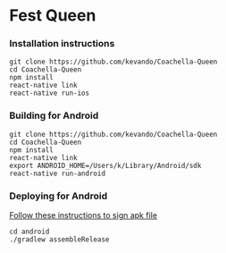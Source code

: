 # Fest Queen

### Installation instructions

```
git clone https://github.com/kevando/Coachella-Queen
cd Coachella-Queen
npm install
react-native link
react-native run-ios
```
### Building for Android

```
git clone https://github.com/kevando/Coachella-Queen
cd Coachella-Queen
npm install
react-native link
export ANDROID_HOME=/Users/k/Library/Android/sdk
react-native run-android
```

### Deploying for Android
[Follow these instructions to sign apk file](https://facebook.github.io/react-native/docs/signed-apk-android.html)

```
cd android
./gradlew assembleRelease
```
